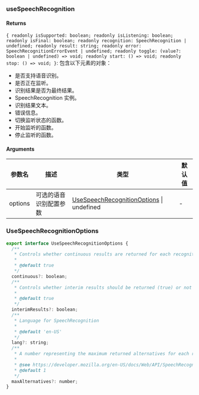 ### useSpeechRecognition

#### Returns
`{ readonly isSupported: boolean; readonly isListening: boolean; readonly isFinal: boolean; readonly recognition: SpeechRecognition | undefined; readonly result: string; readonly error: SpeechRecognitionErrorEvent | undefined; readonly toggle: (value?: boolean | undefined) => void; readonly start: () => void; readonly stop: () => void; }`: 包含以下元素的对象：
- 是否支持语音识别。
- 是否正在监听。
- 识别结果是否为最终结果。
- SpeechRecognition 实例。
- 识别结果文本。
- 错误信息。
- 切换监听状态的函数。
- 开始监听的函数。
- 停止监听的函数。

#### Arguments
|参数名|描述|类型|默认值|
|---|---|---|---|
|options|可选的语音识别配置参数|[UseSpeechRecognitionOptions](#UseSpeechRecognitionOptions) \| undefined |-|

### UseSpeechRecognitionOptions

```js
export interface UseSpeechRecognitionOptions {
  /**
   * Controls whether continuous results are returned for each recognition, or only a single result.
   *
   * @default true
   */
  continuous?: boolean;
  /**
   * Controls whether interim results should be returned (true) or not (false.) Interim results are results that are not yet final
   *
   * @default true
   */
  interimResults?: boolean;
  /**
   * Language for SpeechRecognition
   *
   * @default 'en-US'
   */
  lang?: string;
  /**
   * A number representing the maximum returned alternatives for each result.
   *
   * @see https://developer.mozilla.org/en-US/docs/Web/API/SpeechRecognition/maxAlternatives
   * @default 1
   */
  maxAlternatives?: number;
}
```